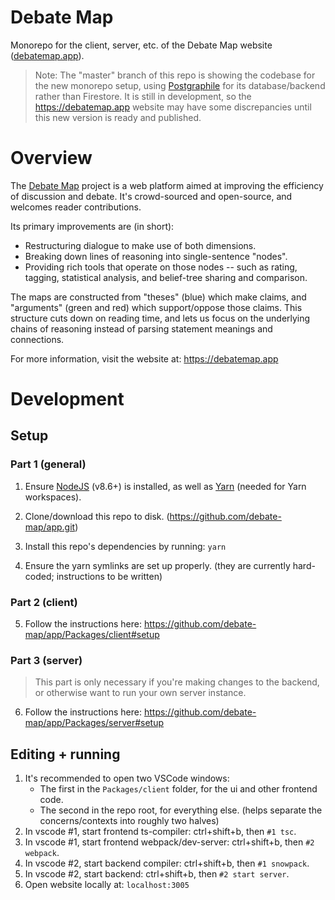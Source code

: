 # Debate Map

Monorepo for the client, server, etc. of the Debate Map website ([debatemap.app](https://debatemap.app)).

> Note: The "master" branch of this repo is showing the codebase for the new monorepo setup, using [Postgraphile](https://github.com/graphile/postgraphile) for its database/backend rather than Firestore. It is still in development, so the <https://debatemap.app> website may have some discrepancies until this new version is ready and published.

# Overview

The [Debate Map](https://debatemap.app) project is a web platform aimed at improving the efficiency of discussion and debate. It's crowd-sourced and open-source, and welcomes reader contributions.

Its primary improvements are (in short):
* Restructuring dialogue to make use of both dimensions.
* Breaking down lines of reasoning into single-sentence "nodes".
* Providing rich tools that operate on those nodes -- such as rating, tagging, statistical analysis, and belief-tree sharing and comparison.

The maps are constructed from "theses" (blue) which make claims, and "arguments" (green and red) which support/oppose those claims. This structure cuts down on reading time, and lets us focus on the underlying chains of reasoning instead of parsing statement meanings and connections.

For more information, visit the website at: <https://debatemap.app>

# Development

## Setup

### Part 1 (general)

1) Ensure [NodeJS](https://nodejs.org) (v8.6+) is installed, as well as [Yarn](https://yarnpkg.com/getting-started/migration) (needed for Yarn workspaces).

2) Clone/download this repo to disk. (https://github.com/debate-map/app.git)

3) Install this repo's dependencies by running: `yarn`

4) Ensure the yarn symlinks are set up properly. (they are currently hard-coded; instructions to be written)

### Part 2 (client)

5) Follow the instructions here: <https://github.com/debate-map/app/Packages/client#setup>

### Part 3 (server)

> This part is only necessary if you're making changes to the backend, or otherwise want to run your own server instance.

6) Follow the instructions here: <https://github.com/debate-map/app/Packages/server#setup>

## Editing + running

1) It's recommended to open two VSCode windows:
   * The first in the `Packages/client` folder, for the ui and other frontend code.
   * The second in the repo root, for everything else. (helps separate the concerns/contexts into roughly two halves)
2) In vscode #1, start frontend ts-compiler: ctrl+shift+b, then `#1 tsc`.
3) In vscode #1, start frontend webpack/dev-server: ctrl+shift+b, then `#2 webpack`.
4) In vscode #2, start backend compiler: ctrl+shift+b, then `#1 snowpack`.
5) In vscode #2, start backend: ctrl+shift+b, then `#2 start server`.
6) Open website locally at: `localhost:3005`